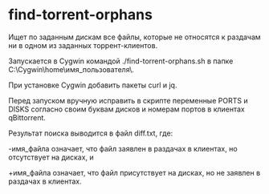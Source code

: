 # find-torrent-orphans

Ищет по заданным дискам все файлы, которые не относятся к раздачам ни в одном из заданных торрент-клиентов.

Запускается в Cygwin командой ./find-torrent-orphans.sh в папке C:\Cygwin\home\имя_пользователя\\.

При установке Cygwin добавить пакеты curl и jq.

Перед запуском вручную исправить в скрипте переменные PORTS и DISKS согласно своим буквам дисков и номерам портов в клиентах qBittorrent.

Результат поиска выводится в файл diff.txt, где:

-имя_файла означает, что файл заявлен в раздачах в клиентах, но отсутствует на дисках, и

+имя_файла означает, что файл присутствует на дисках, но не заявлен в раздачах в клиентах.
